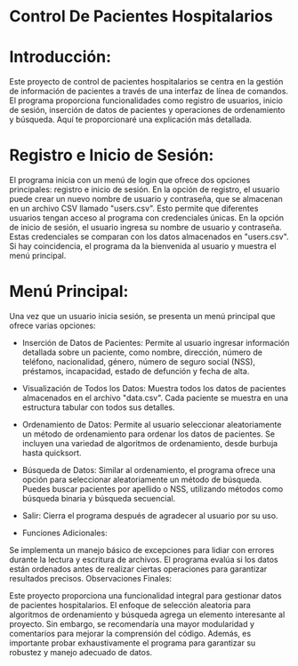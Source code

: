 # Control De Pacientes Hospitalarios

# Introducción:

Este proyecto de control de pacientes hospitalarios se centra en la gestión de información de pacientes a través de una interfaz de línea de comandos. El programa proporciona funcionalidades como registro de usuarios, inicio de sesión, inserción de datos de pacientes y operaciones de ordenamiento y búsqueda. Aquí te proporcionaré una explicación más detallada.

# Registro e Inicio de Sesión:

El programa inicia con un menú de login que ofrece dos opciones principales: registro e inicio de sesión. En la opción de registro, el usuario puede crear un nuevo nombre de usuario y contraseña, que se almacenan en un archivo CSV llamado "users.csv". Esto permite que diferentes usuarios tengan acceso al programa con credenciales únicas.
En la opción de inicio de sesión, el usuario ingresa su nombre de usuario y contraseña. Estas credenciales se comparan con los datos almacenados en "users.csv". Si hay coincidencia, el programa da la bienvenida al usuario y muestra el menú principal.

# Menú Principal:

Una vez que un usuario inicia sesión, se presenta un menú principal que ofrece varias opciones:

* Inserción de Datos de Pacientes:
Permite al usuario ingresar información detallada sobre un paciente, como nombre, dirección, número de teléfono, nacionalidad, género, número de seguro social (NSS), préstamos, incapacidad, estado de defunción y fecha de alta.

* Visualización de Todos los Datos:
Muestra todos los datos de pacientes almacenados en el archivo "data.csv". Cada paciente se muestra en una estructura tabular con todos sus detalles.

* Ordenamiento de Datos:
Permite al usuario seleccionar aleatoriamente un método de ordenamiento para ordenar los datos de pacientes. Se incluyen una variedad de algoritmos de ordenamiento, desde burbuja hasta quicksort.

* Búsqueda de Datos:
Similar al ordenamiento, el programa ofrece una opción para seleccionar aleatoriamente un método de búsqueda. Puedes buscar pacientes por apellido o NSS, utilizando métodos como búsqueda binaria y búsqueda secuencial.

* Salir:
Cierra el programa después de agradecer al usuario por su uso.

* Funciones Adicionales:

Se implementa un manejo básico de excepciones para lidiar con errores durante la lectura y escritura de archivos.
El programa evalúa si los datos están ordenados antes de realizar ciertas operaciones para garantizar resultados precisos.
Observaciones Finales:

Este proyecto proporciona una funcionalidad integral para gestionar datos de pacientes hospitalarios. El enfoque de selección aleatoria para algoritmos de ordenamiento y búsqueda agrega un elemento interesante al proyecto. Sin embargo, se recomendaría una mayor modularidad y comentarios para mejorar la comprensión del código. Además, es importante probar exhaustivamente el programa para garantizar su robustez y manejo adecuado de datos.
